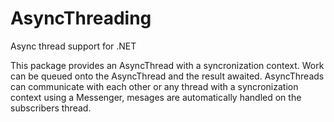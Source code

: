 # AsyncThreading
Async thread support for .NET

This package provides an AsyncThread with a syncronization context. Work can be queued onto the AsyncThread and the result awaited.
AsyncThreads can communicate with each other or any thread with a syncronization context using a Messenger, mesages are automatically handled on the subscribers thread.